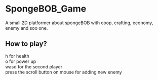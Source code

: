 # SpongeBOB_Game
A small 2D platformer about spongeBOB with coop, crafting, economy, enemy and soo one.

## How to play?
h for health  
o for power up   
wasd for the second player  
press the scroll button on mouse for adding new enemy   
